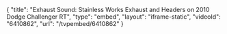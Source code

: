 {
    "title": "Exhaust Sound: Stainless Works Exhaust and Headers on 2010 Dodge Challenger RT",
    "type": "embed",
    "layout": "iframe-static",
    "videoId": "6410862",
    "url": "\/tvpembed\/6410862"
}